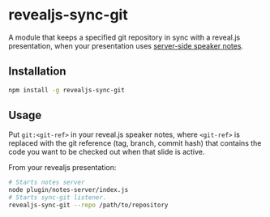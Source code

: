 # revealjs-sync-git

A module that keeps a specified git repository in sync with a reveal.js presentation, when your presentation uses [server-side speaker notes](https://github.com/hakimel/reveal.js#server-side-speaker-notes).

## Installation

```bash
npm install -g revealjs-sync-git
```

## Usage

Put `git:<git-ref>` in your reveal.js speaker notes, where `<git-ref>` is replaced with the git reference (tag, branch, commit hash) that contains the code you want to be checked out when that slide is active.

From your revealjs presentation:

```bash
# Starts notes server
node plugin/notes-server/index.js
# Starts sync-git listener.
revealjs-sync-git --repo /path/to/repository
```
